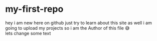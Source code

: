 # my-first-repo
hey i am new here on github just try to learn about this site as well i am going to upload my projects
so i am the Author of this file 😅 
<br>
lets change some text
